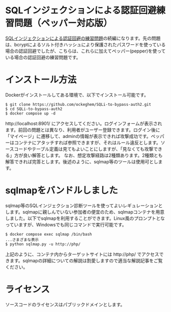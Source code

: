 # SQLインジェクションによる認証回避練習問題（ペッパー対応版）

[SQLインジェクションによる認証回避の練習問題](https://github.com/ockeghem/SQLi-to-bypass-auth)の続編になります。先の問題は、bcryptによるソルト付きハッシュにより保護されたパスワードを使っている場合の認証回避でしたが、こちらは、これらに加えてペッパー(pepper)を使っている場合の認証回避の練習問題です。


# インストール方法
Dockerがインストールしてある環境で、以下でインストール可能です。

```
$ git clone https://github.com/ockeghem/SQLi-to-bypass-auth2.git
$ cd SQLi-to-bypass-auth2
$ docker compose up -d
```

http://localhost:8901/ にアクセスしてください。ログインフォームが表示されます。前回の問題とは異なり、利用者がユーザー登録できます。ログイン後に「マイページ」に遷移して、adminの情報が表示できれば攻撃成功です。ペッパーはコンテナにアタッチすれば参照できますが、それはルール違反とします。ソースコードやテーブル定義は見てもよいことにしますが、「見なくても攻撃できる」方が良い解答とします。
なお、想定攻撃経路は2種類あります。2種類とも解答できれば完答とします。後述のように、sqlmap等のツールは使用可とします。

# sqlmapをバンドルしました
sqlmap等のSQLインジェクション診断ツールを使ってよいレギュレーションとします。sqlmapに親しんでいない参加者の便宜のため、sqlmapコンテナを用意しました。以下でsqlmapを利用することができます。Linux風のプロンプトとなっていますが、Windowsでも同じコマンドで実行可能です。

```
$ docker compose exec sqlmap /bin/bash
...さまざまな表示
$ python sqlmap.py -u http://php/
```

上記のように、コンテナ内からターゲットサイトには http://php/ でアクセスできます。sqlmapの詳細についての解説は割愛しますので適当な解説記事をご覧ください。

# ライセンス
ソースコードのライセンスはパブリックドメインとします。

